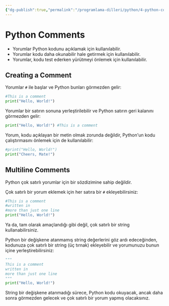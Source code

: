 ```yaml
---
{"dg-publish":true,"permalink":"/programlama-dilleri/python/4-python-comments/","created":"2025-06-08T00:34:30.998+03:00","updated":"2025-06-08T00:39:36.900+03:00"}
---
```



# Python Comments

* Yorumlar Python kodunu açıklamak için kullanılabilir.
* Yorumlar kodu daha okunabilir hale getirmek için kullanılabilir.
* Yorumlar, kodu test ederken yürütmeyi önlemek için kullanılabilir.

## Creating a Comment

Yorumlar `#` ile başlar ve Python bunları görmezden gelir:

```python
#This is a comment  
print("Hello, World!")
```

Yorumlar bir satırın sonuna yerleştirilebilir ve Python satırın geri kalanını görmezden gelir:

```python
print("Hello, World!") #This is a comment
```

Yorum, kodu açıklayan bir metin olmak zorunda değildir, Python'un kodu çalıştırmasını önlemek için de kullanılabilir:

```python
#print("Hello, World!")  
print("Cheers, Mate!")
```


## Multiline Comments

Python çok satırlı yorumlar için bir sözdizimine sahip değildir.

Çok satırlı bir yorum eklemek için her satıra bir `#` ekleyebilirsiniz:

```python
#This is a comment  
#written in  
#more than just one line  
print("Hello, World!")
```

Ya da, tam olarak amaçlandığı gibi değil, çok satırlı bir string kullanabilirsiniz.

Python bir değişkene atanmamış string değerlerini göz ardı edeceğinden, kodunuza çok satırlı bir string (üç tırnak) ekleyebilir ve yorumunuzu bunun içine yerleştirebilirsiniz:

```python
"""  
This is a comment  
written in  
more than just one line  
"""  
print("Hello, World!")
```

String bir değişkene atanmadığı sürece, Python kodu okuyacak, ancak daha sonra görmezden gelecek ve çok satırlı bir yorum yapmış olacaksınız.


